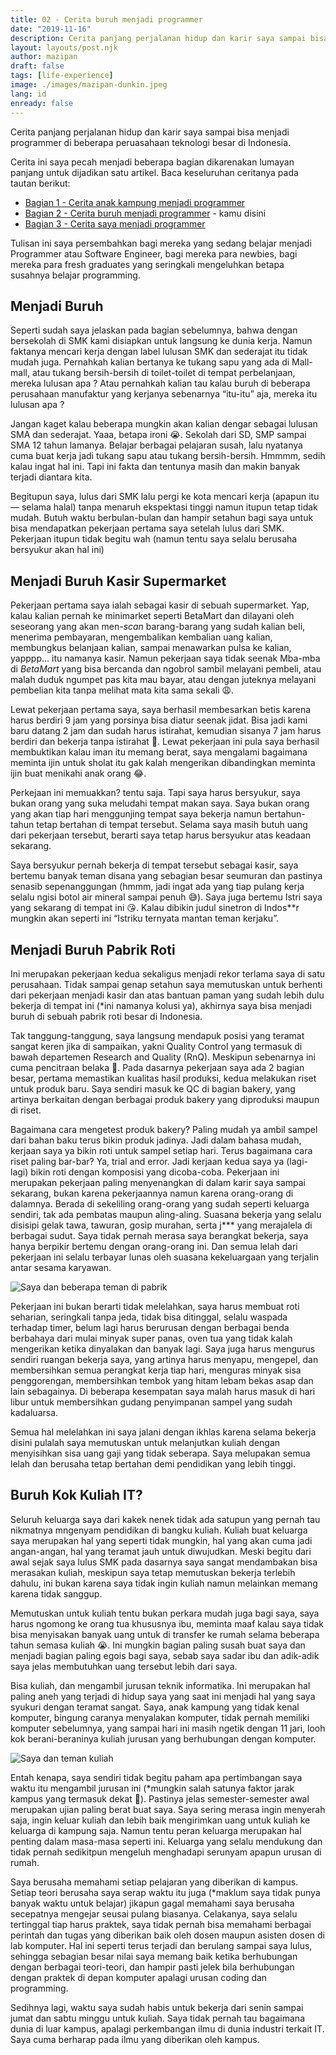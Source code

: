 ```yaml
---
title: 02 - Cerita buruh menjadi programmer
date: "2019-11-16"
description: Cerita panjang perjalanan hidup dan karir saya sampai bisa menjadi programmer di beberapa peruasahaan teknologi besar di Indonesia
layout: layouts/post.njk
author: mazipan
draft: false
tags: [life-experience]
image: ./images/mazipan-dunkin.jpeg
lang: id
enready: false
---
```


Cerita panjang perjalanan hidup dan karir saya sampai bisa menjadi programmer di beberapa peruasahaan teknologi besar di Indonesia.

Cerita ini saya pecah menjadi beberapa bagian dikarenakan lumayan panjang untuk dijadikan satu artikel. Baca keseluruhan ceritanya pada tautan berikut:

- [Bagian 1 - Cerita anak kampung menjadi programmer](/cerita-anak-kampung-menjadi-programmer)
- [Bagian 2 - Cerita buruh menjadi programmer](/cerita-buruh-menjadi-programmer) - kamu disini
- [Bagian 3 - Cerita saya menjadi programmer](/cerita-saya-menjadi-programmer)

Tulisan ini saya persembahkan bagi mereka yang sedang belajar menjadi Programmer atau Software Engineer, bagi mereka para newbies, bagi mereka para fresh graduates yang seringkali mengeluhkan betapa susahnya belajar programming.

## Menjadi Buruh

Seperti sudah saya jelaskan pada bagian sebelumnya, bahwa dengan bersekolah di SMK kami disiapkan untuk langsung ke dunia kerja. Namun faktanya mencari kerja dengan label lulusan SMK dan sederajat itu tidak mudah juga. Pernahkah kalian bertanya ke tukang sapu yang ada di Mall-mall, atau tukang bersih-bersih di toilet-toilet di tempat perbelanjaan, mereka lulusan apa ? Atau pernahkah kalian tau kalau buruh di beberapa perusahaan manufaktur yang kerjanya sebenarnya “itu-itu” aja, mereka itu lulusan apa ?

Jangan kaget kalau beberapa mungkin akan kalian dengar sebagai lulusan SMA dan sederajat. Yaaa, betapa ironi 😭. Sekolah dari SD, SMP sampai SMA 12 tahun lamanya. Belajar berbagai pelajaran susah, lalu nyatanya cuma buat kerja jadi tukang sapu atau tukang bersih-bersih. Hmmmm, sedih kalau ingat hal ini. Tapi ini fakta dan tentunya masih dan makin banyak terjadi diantara kita.

Begitupun saya, lulus dari SMK lalu pergi ke kota mencari kerja (apapun itu — selama halal) tanpa menaruh ekspektasi tinggi namun itupun tetap tidak mudah. Butuh waktu berbulan-bulan dan hampir setahun bagi saya untuk bisa mendapatkan pekerjaan pertama saya setelah lulus dari SMK. Pekerjaan itupun tidak begitu wah (namun tentu saya selalu berusaha bersyukur akan hal ini)

## Menjadi Buruh Kasir Supermarket

Pekerjaan pertama saya ialah sebagai kasir di sebuah supermarket. Yap, kalau kalian pernah ke minimarket seperti BetaMart dan dilayani oleh seseorang yang akan men-*scan* barang-barang yang sudah kalian beli, menerima pembayaran, mengembalikan kembalian uang kalian, membungkus belanjaan kalian, sampai menawarkan pulsa ke kalian, yapppp… itu namanya kasir. Namun pekerjaan saya tidak seenak Mba-mba di *BetaMart* yang bisa bercanda dan ngobrol sambil melayani pembeli, atau malah duduk ngumpet pas kita mau bayar, atau dengan juteknya melayani pembelian kita tanpa melihat mata kita sama sekali 😩.

Lewat pekerjaan pertama saya, saya berhasil membesarkan betis karena harus berdiri 9 jam yang porsinya bisa diatur seenak jidat. Bisa jadi kami baru datang 2 jam dan sudah harus istirahat, kemudian sisanya 7 jam harus berdiri dan bekerja tanpa istirahat 🤒. Lewat pekerjaan ini pula saya berhasil membuktikan kalau iman itu memang berat, saya mengalami bagaimana meminta ijin untuk sholat itu gak kalah mengerikan dibandingkan meminta ijin buat menikahi anak orang 😂.

Perkejaan ini memuakkan? tentu saja. Tapi saya harus bersyukur, saya bukan orang yang suka meludahi tempat makan saya. Saya bukan orang yang akan tiap hari menggunjing tempat saya bekerja namun bertahun-tahun tetap bertahan di tempat tersebut. Selama saya masih butuh uang dari pekerjaan tersebut, berarti saya tetap harus bersyukur atas keadaan sekarang.

Saya bersyukur pernah bekerja di tempat tersebut sebagai kasir, saya bertemu banyak teman disana yang sebagian besar seumuran dan pastinya senasib sepenanggungan (hmmm, jadi ingat ada yang tiap pulang kerja selalu ngisi botol air mineral sampai penuh 😅). Saya juga bertemu Istri saya yang sekarang di tempat ini 😘. Kalau dibikin judul sinetron di Indos**r mungkin akan seperti ini “Istriku ternyata mantan teman kerjaku”.

## Menjadi Buruh Pabrik Roti

Ini merupakan pekerjaan kedua sekaligus menjadi rekor terlama saya di satu perusahaan. Tidak sampai genap setahun saya memutuskan untuk berhenti dari pekerjaan menjadi kasir dan atas bantuan paman yang sudah lebih dulu bekerja di tempat ini (*ini namanya kolusi ya), akhirnya saya bisa menjadi buruh di sebuah pabrik roti besar di Indonesia.

Tak tanggung-tanggung, saya langsung mendapuk posisi yang teramat sangat keren jika di sampaikan, yakni Quality Control yang termasuk di bawah departemen Research and Quality (RnQ). Meskipun sebenarnya ini cuma pencitraan belaka 🤗. Pada dasarnya pekerjaan saya ada 2 bagian besar, pertama memastikan kualitas hasil produksi, kedua melakukan riset untuk produk baru. Saya sendiri masuk ke QC di bagian bakery, yang artinya berkaitan dengan berbagai produk bakery yang diproduksi maupun di riset.

Bagaimana cara mengetest produk bakery? Paling mudah ya ambil sampel dari bahan baku terus bikin produk jadinya. Jadi dalam bahasa mudah, kerjaan saya ya bikin roti untuk sampel setiap hari. Terus bagaimana cara riset paling bar-bar? Ya, trial and error. Jadi kerjaan kedua saya ya (lagi-lagi) bikin roti dengan komposisi yang dicoba-coba.
Pekerjaan ini merupakan pekerjaan paling menyenangkan di dalam karir saya sampai sekarang, bukan karena pekerjaannya namun karena orang-orang di dalamnya. Berada di sekeliling orang-orang yang sudah seperti keluarga sendiri, tak ada pembatas maupun aling-aling. Suasana bekerja yang selalu disisipi gelak tawa, tawuran, gosip murahan, serta j*** yang merajalela di berbagai sudut. Saya tidak pernah merasa saya berangkat bekerja, saya hanya berpikir bertemu dengan orang-orang ini. Dan semua lelah dari pekerjaan ini selalu terbayar lunas oleh suasana kekeluargaan yang terjalin antar sesama karyawan.

![Saya dan beberapa teman di pabrik](images/mazipan-dunkin.jpeg)

Pekerjaan ini bukan berarti tidak melelahkan, saya harus membuat roti seharian, seringkali tanpa jeda, tidak bisa ditinggal, selalu waspada terhadap timer, belum lagi harus berurusan dengan berbagai benda berbahaya dari mulai minyak super panas, oven tua yang tidak kalah mengerikan ketika dinyalakan dan banyak lagi. Saya juga harus mengurus sendiri ruangan bekerja saya, yang artinya harus menyapu, mengepel, dan membersihkan semua perangkat kerja tiap hari, menguras minyak sisa penggorengan, membersihkan tembok yang hitam lebam bekas asap dan lain sebagainya. Di beberapa kesempatan saya malah harus masuk di hari libur untuk membersihkan gudang penyimpanan sampel yang sudah kadaluarsa.

Semua hal melelahkan ini saya jalani dengan ikhlas karena selama bekerja disini pulalah saya memutuskan untuk melanjutkan kuliah dengan menyisihkan sisa uang gaji yang tidak seberapa. Saya melupakan semua lelah dan berusaha tetap bertahan demi pendidikan yang lebih tinggi.

## Buruh Kok Kuliah IT?

Seluruh keluarga saya dari kakek nenek tidak ada satupun yang pernah tau nikmatnya mngenyam pendidikan di bangku kuliah. Kuliah buat keluarga saya merupakan hal yang seperti tidak mungkin, hal yang akan cuma jadi angan-angan, hal yang teramat jauh untuk diwujudkan. Meski begitu dari awal sejak saya lulus SMK pada dasarnya saya sangat mendambakan bisa merasakan kuliah, meskipun saya tetap memutuskan bekerja terlebih dahulu, ini bukan karena saya tidak ingin kuliah namun melainkan memang karena tidak sanggup.

Memutuskan untuk kuliah tentu bukan perkara mudah juga bagi saya, saya harus ngomong ke orang tua khususnya ibu, meminta maaf kalau saya tidak bisa menyisakan banyak uang untuk di transfer ke rumah selama beberapa tahun semasa kuliah 😭. Ini mungkin bagian paling susah buat saya dan menjadi bagian paling egois bagi saya, sebab saya sadar ibu dan adik-adik saya jelas membutuhkan uang tersebut lebih dari saya.

Bisa kuliah, dan mengambil jurusan teknik informatika. Ini merupakan hal paling aneh yang terjadi di hidup saya yang saat ini menjadi hal yang saya syukuri dengan teramat sangat. Saya, anak kampung yang tidak kenal komputer, bingung caranya menyalakan komputer, tidak pernah memiliki komputer sebelumnya, yang sampai hari ini masih ngetik dengan 11 jari,
looh kok berani-beraninya kuliah jurusan yang berhubungan dengan komputer.

![Saya dan teman kuliah](images/mazipan-kuliah.jpeg)

Entah kenapa, saya sendiri tidak begitu paham apa pertimbangan saya waktu itu mengambil jurusan ini (*mungkin salah satunya faktor jarak kampus yang termasuk dekat 🤔). Pastinya jelas semester-semester awal merupakan ujian paling berat buat saya. Saya sering merasa ingin menyerah saja, ingin keluar kuliah dan lebih baik mengirimkan uang untuk kuliah ke keluarga di kampung saja. Namun tentu peran keluarga merupakan hal penting dalam masa-masa seperti ini. Keluarga yang selalu mendukung dan tidak pernah sedikitpun mengeluh menghadapi serunyam apapun urusan di rumah.

Saya berusaha memahami setiap pelajaran yang diberikan di kampus. Setiap teori berusaha saya serap waktu itu juga (*maklum saya tidak punya banyak waktu untuk belajar) jikapun gagal memahami saya berusaha secepatnya mengejar seusai pulang biasanya. Celakanya, saya selalu tertinggal tiap harus praktek, saya tidak pernah bisa memahami berbagai perintah dan tugas yang diberikan baik oleh dosen maupun asisten dosen di lab komputer. Hal ini seperti terus terjadi dan berulang sampai saya lulus, sehingga sebagian besar nilai saya memang baik ketika berhubungan dengan berbagai teori-teori, dan hampir pasti jelek bila berhubungan dengan praktek di depan komputer apalagi urusan coding dan programming.

Sedihnya lagi, waktu saya sudah habis untuk bekerja dari senin sampai jumat dan sabtu minggu untuk kuliah. Saya tidak pernah tau bagaimana dunia di luar kampus, apalagi perkembangan ilmu di dunia industri terkait IT. Saya cuma berharap pada ilmu yang diberikan oleh kampus.
